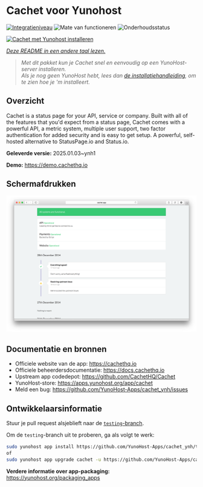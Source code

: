<!--
NB: Deze README is automatisch gegenereerd door <https://github.com/YunoHost/apps/tree/master/tools/readme_generator>
Hij mag NIET handmatig aangepast worden.
-->

# Cachet voor Yunohost

[![Integratieniveau](https://apps.yunohost.org/badge/integration/cachet)](https://ci-apps.yunohost.org/ci/apps/cachet/)
![Mate van functioneren](https://apps.yunohost.org/badge/state/cachet)
![Onderhoudsstatus](https://apps.yunohost.org/badge/maintained/cachet)

[![Cachet met Yunohost installeren](https://install-app.yunohost.org/install-with-yunohost.svg)](https://install-app.yunohost.org/?app=cachet)

*[Deze README in een andere taal lezen.](./ALL_README.md)*

> *Met dit pakket kun je Cachet snel en eenvoudig op een YunoHost-server installeren.*  
> *Als je nog geen YunoHost hebt, lees dan [de installatiehandleiding](https://yunohost.org/install), om te zien hoe je 'm installeert.*

## Overzicht

Cachet is a status page for your API, service or company. Built with all of the features that you'd expect from a status page, Cachet comes with a powerful API, a metric system, multiple user support, two factor authentication for added security and is easy to get setup. A powerful, self-hosted alternative to StatusPage.io and Status.io.


**Geleverde versie:** 2025.01.03~ynh1

**Demo:** <https://demo.cachethq.io>

## Schermafdrukken

![Schermafdrukken van Cachet](./doc/screenshots/main-interface.png)

## Documentatie en bronnen

- Officiele website van de app: <https://cachethq.io>
- Officiele beheerdersdocumentatie: <https://docs.cachethq.io>
- Upstream app codedepot: <https://github.com/CachetHQ/Cachet>
- YunoHost-store: <https://apps.yunohost.org/app/cachet>
- Meld een bug: <https://github.com/YunoHost-Apps/cachet_ynh/issues>

## Ontwikkelaarsinformatie

Stuur je pull request alsjeblieft naar de [`testing`-branch](https://github.com/YunoHost-Apps/cachet_ynh/tree/testing).

Om de `testing`-branch uit te proberen, ga als volgt te werk:

```bash
sudo yunohost app install https://github.com/YunoHost-Apps/cachet_ynh/tree/testing --debug
of
sudo yunohost app upgrade cachet -u https://github.com/YunoHost-Apps/cachet_ynh/tree/testing --debug
```

**Verdere informatie over app-packaging:** <https://yunohost.org/packaging_apps>
